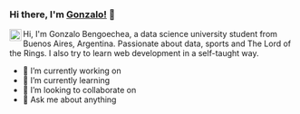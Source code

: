 ### Hi there, I'm [Gonzalo!](https://github.com/GonzaloBeng) 👋

<a href="https://twitter.com/GonzaloBeng">
  <img align="left" alt="Gonzalo Bengoechea | Twitter" width="21px" src="https://raw.githubusercontent.com/anuraghazra/anuraghazra/master/assets/twitter.svg" />
</a>

Hi, I'm Gonzalo Bengoechea, a data science university student from Buenos Aires, Argentina. Passionate about data, sports and The Lord of the Rings. 
I also try to learn web development in a self-taught way.

- 🔭 I’m currently working on 
- 🌱 I’m currently learning 
- 👯 I’m looking to collaborate on 
- 💬 Ask me about anything 
